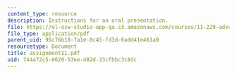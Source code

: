 ```yaml
---
content_type: resource
description: Instructions for an oral presentation.
file: https://ol-ocw-studio-app-qa.s3.amazonaws.com/courses/11-229-advanced-writing-seminar-spring-2004/744a72c5862053ee482d23cfbbc3c8dc_assignment11.pdf
file_type: application/pdf
parent_uid: 95c76b18-7a1e-0c45-fd3d-6add41e461a0
resourcetype: Document
title: assignment11.pdf
uid: 744a72c5-8620-53ee-482d-23cfbbc3c8dc
---
```

